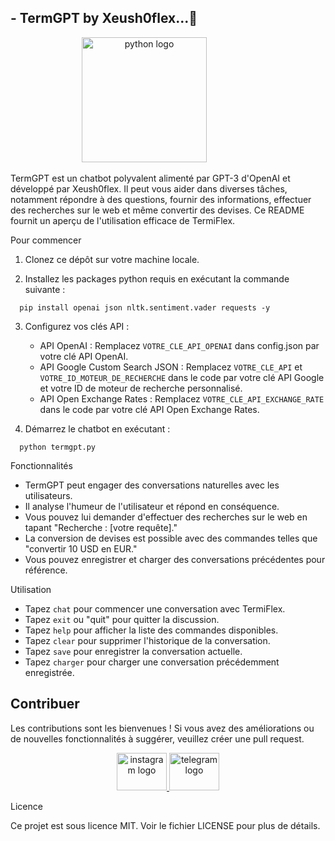## - TermGPT by Xeush0flex...🤖

<div align="center">
 <img src="https://cdn.jsdelivr.net/gh/devicons/devicon/icons/python/python-original.svg" height="200" alt="python logo"  />
  <img width="72" />
</div>

TermGPT est un chatbot polyvalent alimenté par GPT-3 d'OpenAI et développé par Xeush0flex. Il peut vous aider dans diverses tâches, notamment répondre à des questions, fournir des informations, effectuer des recherches sur le web et même convertir des devises. Ce README fournit un aperçu de l'utilisation efficace de TermiFlex.

Pour commencer

1. Clonez ce dépôt sur votre machine locale.

2. Installez les packages python requis en exécutant la commande suivante :

 ```
   pip install openai json nltk.sentiment.vader requests -y
 ```

3. Configurez vos clés API :

   - API OpenAI : Remplacez `VOTRE_CLE_API_OPENAI` dans config.json par votre clé API OpenAI.
   - API Google Custom Search JSON : Remplacez `VOTRE_CLE_API` et `VOTRE_ID_MOTEUR_DE_RECHERCHE` dans le code par votre clé API Google et votre ID de moteur de recherche personnalisé.
   - API Open Exchange Rates : Remplacez `VOTRE_CLE_API_EXCHANGE_RATE` dans le code par votre clé API Open Exchange Rates.

4. Démarrez le chatbot en exécutant :

 ```
   python termgpt.py
 ```

Fonctionnalités

- TermGPT peut engager des conversations naturelles avec les utilisateurs.
- Il analyse l'humeur de l'utilisateur et répond en conséquence.
- Vous pouvez lui demander d'effectuer des recherches sur le web en tapant "Recherche : [votre requête]."
- La conversion de devises est possible avec des commandes telles que "convertir 10 USD en EUR."
- Vous pouvez enregistrer et charger des conversations précédentes pour référence.

Utilisation

- Tapez `chat` pour commencer une conversation avec TermiFlex.
- Tapez `exit` ou "quit" pour quitter la discussion.
- Tapez `help` pour afficher la liste des commandes disponibles.
- Tapez `clear` pour supprimer l'historique de la conversation.
- Tapez `save` pour enregistrer la conversation actuelle.
- Tapez `charger` pour charger une conversation précédemment enregistrée.

## Contribuer

Les contributions sont les bienvenues ! Si vous avez des améliorations ou de nouvelles fonctionnalités à suggérer, veuillez créer une pull request.

<div align="center">
<a href="https://instagram.com/xeush0flex" target="_blank">
    <img src="https://raw.githubusercontent.com/maurodesouza/profile-readme-generator/master/src/assets/icons/social/instagram/default.svg" width="80" height="60" alt="instagram logo"  />
  </a>
  <a href="https://t.me/xeush0flex" target="_blank">
    <img src="https://raw.githubusercontent.com/maurodesouza/profile-readme-generator/master/src/assets/icons/social/telegram/default.svg" width="80" height="60" alt="telegram logo"  />
  </a>
</div>

Licence

Ce projet est sous licence MIT. Voir le fichier LICENSE pour plus de détails.
